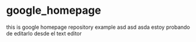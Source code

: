 # google_homepage
this is google homepage repository example asd asd asda
estoy probando de editarlo desde el text editor






